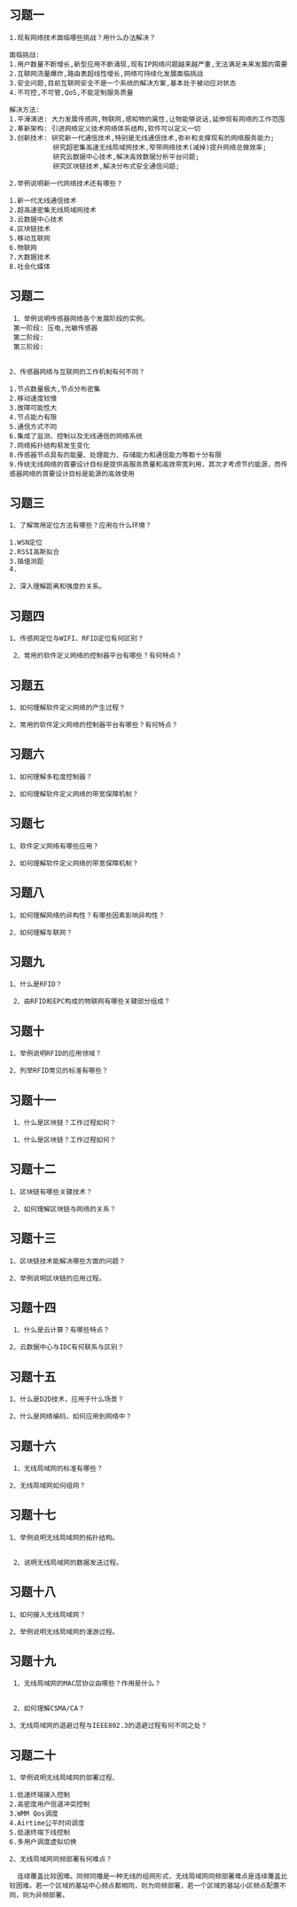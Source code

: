 



## 习题一

```
1.现有网络技术面临哪些挑战？用什么办法解决？

面临挑战:
1.用户数量不断增长,新型应用不断涌现,现有IP网络问题越来越严重,无法满足未来发展的需要
2.互联网流量爆炸,路由表超线性增长,网络可持续化发展面临挑战
3.安全问题,目前互联网安全不是一个系统的解决方案,基本处于被动应对状态
4.不可控,不可管,QoS,不能定制服务质量

解决方法:
1.平滑演进: 大力发展传感网,物联网,感知物的属性,让物能够说话,延伸现有网络的工作范围
2.革新架构: 引进网络定义技术网络体系结构,软件可以定义一切
3.创新技术: 研究新一代通信技术,特别是无线通信技术,弥补和支撑现有的网络服务能力;
	       研究超密集高速无线局域网技术,窄带网络技术(减掉)提升网络总做效率;
	       研究云数据中心技术,解决高效数据分析平台问题;
	       研究区块链技术,解决分布式安全通信问题;
```

```
2.举例说明新一代网络技术还有哪些？

1.新一代无线通信技术
2.超高速密集无线局域网技术
3.云数据中心技术
4.区块链技术
5.移动互联网
6.物联网
7.大数据技术
8.社会化媒体
```



## 习题二

```
 1、举例说明传感器网络各个发展阶段的实例。
 第一阶段: 压电,光敏传感器
 第二阶段:
 第三阶段:
 
```



```
2、传感器网络与互联网的工作机制有何不同？

1.节点数量极大,节点分布密集
2.移动速度较慢
3.故障可能性大
4.节点能力有限
5.通信方式不同
6.集成了监测、控制以及无线通信的网络系统
7.网络拓扑结构易发生变化
8.传感器节点具有的能量、处理能力、存储能力和通信能力等都十分有限
9.传统无线网络的首要设计目标是提供高服务质量和高效带宽利用，其次才考虑节约能源，而传感器网络的首要设计目标是能源的高效使用
```



## 习题三

```
1、了解常用定位方法有哪些？应用在什么环境？

1.WSN定位
2.RSSI高斯拟合
3.插值测距
4.
```



```
2、深入理解距离和强度的关系。
```



## 习题四

```
1、传感网定位与WIFI、RFID定位有何区别？
```



```
 2、常用的软件定义网络的控制器平台有哪些？有何特点？
```



## 习题五

```
1、如何理解软件定义网络的产生过程？
```



```
2、常用的软件定义网络的控制器平台有哪些？有何特点？
```



## 习题六

```
1、如何理解多粒度控制器？
```



```
2、如何理解软件定义网络的带宽保障机制？
```



## 习题七

```
1、软件定义网络有哪些应用？
```



```
2、如何理解软件定义网络的带宽保障机制？
```



## 习题八

```
1、如何理解网络的异构性？有哪些因素影响异构性？
```



```
2、如何理解车联网？
```



## 习题九

```
1、什么是RFID？
```



```
 2、由RFID和EPC构成的物联网有哪些关键部分组成？
```



## 习题十

```
1、举例说明RFID的应用领域？
```



```
2、列举RFID常见的标准有哪些？
```



## 习题十一

```
 1、什么是区块链？工作过程如何？
```



```
 1、什么是区块链？工作过程如何？
```



## 习题十二

```
1、区块链有哪些关键技术？
```



```
 2、如何理解区块链与网络的关系？
```



## 习题十三

```
1、区块链技术能解决哪些方面的问题？
```



```
2、举例说明区块链的应用过程。
```



## 习题十四

```
 1、什么是云计算？有哪些特点？
```



```
2、云数据中心与IDC有何联系与区别？
```



## 习题十五

```
1、什么是D2D技术，应用于什么场景？
```



```
2、什么是网络编码，如何应用到网络中？
```



## 习题十六

```
 1、无线局域网的标准有哪些？
```



```
2、无线局域网如何组网？
```



## 习题十七

```
1、举例说明无线局域网的拓扑结构。


```



```
 2、说明无线局域网的数据发送过程。
```



## 习题十八

```
1、如何接入无线局域网？
```



```
2、举例说明无线局域网的漫游过程。
```



## 习题十九

```
 1、无线局域网的MAC层协议由哪些？作用是什么？
 
```



```
 2、如何理解CSMA/CA？
```



```
3、无线局域网的退避过程与IEEE802.3的退避过程有何不同之处？
```



## 习题二十

```
1、举例说明无线局域网的部署过程、

1.低速终端接入控制
2.高密度用户信道冲突控制
3.WMM Qos调度
4.Airtime公平时间调度
5.低速终端下线控制
6.多用户调度虚拟切换

```



```
2、无线局域网同频部署有何难点？

  连续覆盖比较困难。同频同播是一种无线的组网形式，无线局域网同频部署难点是连续覆盖比较困难。若一个区域的基站中心频点都相同，则为同频部署，若一个区域的基站小区频点配置不同，则为异频部署。

```











```

```







```


```







```



```











